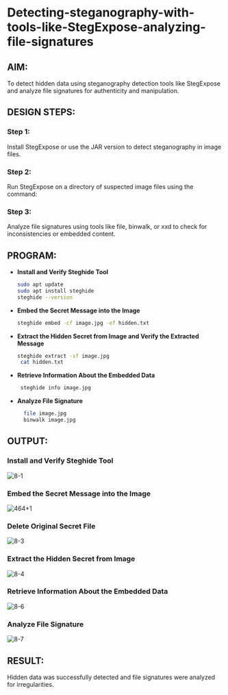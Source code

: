 # Detecting-steganography-with-tools-like-StegExpose-analyzing-file-signatures
## AIM:
To detect hidden data using steganography detection tools like StegExpose and analyze file signatures for authenticity and manipulation.

## DESIGN STEPS:
### Step 1:
Install StegExpose or use the JAR version to detect steganography in image files.

### Step 2:
Run StegExpose on a directory of suspected image files using the command:

### Step 3:
Analyze file signatures using tools like file, binwalk, or xxd to check for inconsistencies or embedded content.

## PROGRAM:
- **Install and Verify Steghide Tool**
  ```bash
  sudo apt update
  sudo apt install steghide
  steghide --version 
  ```
- **Embed the Secret Message into the Image** 
  ```bash
  steghide embed -cf image.jpg -ef hidden.txt
  ```

- **Extract the Hidden Secret from Image and Verify the Extracted Message**
  ```bash
  steghide extract -sf image.jpg
   cat hidden.txt
  ```

- **Retrieve Information About the Embedded Data**
  ```bash
   steghide info image.jpg
  ```

- **Analyze File Signature**
  ```bash
    file image.jpg
    binwalk image.jpg
  ```
 
## OUTPUT:
### Install and Verify Steghide Tool
![8-1](https://github.com/user-attachments/assets/9e5f495e-1898-4ed1-b030-62736f361243)

### Embed the Secret Message into the Image
![464+1](https://github.com/user-attachments/assets/02abc0dd-4983-47ed-9b3c-99ebe8aa5483)

### Delete Original Secret File
![8-3](https://github.com/user-attachments/assets/8d95f990-3b3c-4b79-a821-63228c448006)

###  Extract the Hidden Secret from Image
![8-4](https://github.com/user-attachments/assets/8d871fa9-60a6-410b-aa17-241600c49d3e)



### Retrieve Information About the Embedded Data
![8-6](https://github.com/user-attachments/assets/45225e67-d6db-4fae-897e-ce26187d3609)

### Analyze File Signature
![8-7](https://github.com/user-attachments/assets/85236ce3-9a25-4d94-aba7-0366285ce2e1)

## RESULT:
Hidden data was successfully detected and file signatures were analyzed for irregularities.
